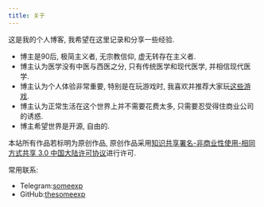 ```yaml
---
title: 关于
---
```

这是我的个人博客, 我希望在这里记录和分享一些经验. 
- 博主是90后, 极简主义者, 无宗教信仰, 虚无转存在主义者. 
- 博主认为医学没有中医与西医之分, 只有传统医学和现代医学, 并相信现代医学. 
- 博主认为个人体验非常重要, 特别是在玩游戏时, 我喜欢并推荐大家玩[这些游戏](/post/my_favorite_android_games/). 
- 博主认为正常生活在这个世界上并不需要花费太多, 只需要忍受得住商业公司的诱惑. 
- 博主希望世界是开源, 自由的. 

本站所有作品若标明为原创作品, 原创作品采用[知识共享署名-非商业性使用-相同方式共享 3.0 中国大陆许可协议](http://creativecommons.org/licenses/by-nc-sa/3.0/cn/)进行许可. 

常用联系:
- Telegram:[someexp](https://t.me/someexp)
- GitHub:[thesomeexp](https://github.com/thesomeexp)

